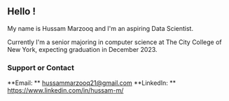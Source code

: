## Hello !

My name is Hussam Marzooq and I'm an aspiring Data Scientist.

Currently I'm a senior majoring in computer science at The City College of New York, expecting graduation in December 2023. 


### Support or Contact
**Email: ** hussammarzooq21@gmail.com
**LinkedIn: ** https://www.linkedin.com/in/hussam-m/
